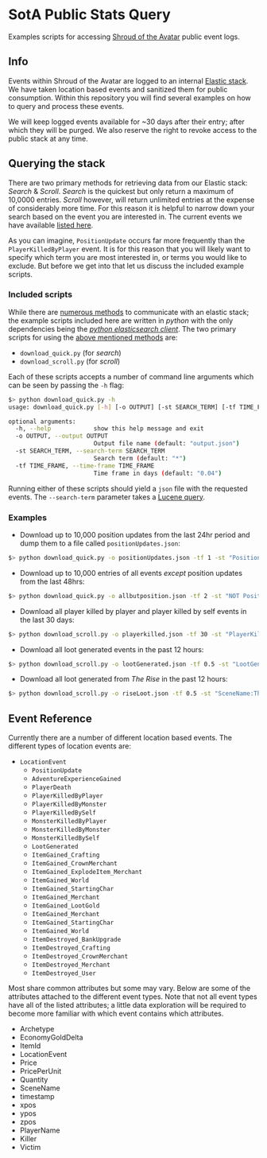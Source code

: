 # SotA Public Stats Query
Examples scripts for accessing [Shroud of the Avatar](https://www.shroudoftheavatar.com/) public event logs.

## Info
Events within Shroud of the Avatar are logged to an internal [Elastic stack](https://www.elastic.co/).  We have taken location based events and sanitized them for public consumption.  Within this repository you will find several examples on how to query and process these events.  

We will keep logged events available for ~30 days after their entry; after which they will be purged.  We also reserve the right to revoke access to the public stack at any time.

## <a name="query"></a>Querying the stack

There are two primary methods for retrieving data from our Elastic stack: *Search* & *Scroll*.  *Search* is the quickest but only return a maximum of 10,0000 entries.  *Scroll* however, will return unlimited entries at the expense of considerably more time.  For this reason it is helpful to narrow down your search based on the event you are interested in.  The current events we have available [listed here](#available_events).

As you can imagine, `PositionUpdate` occurs far more frequently than the `PlayerKilledByPlayer` event.  It is for this reason that you will likely want to specify which term you are most interested in, or terms you would like to exclude.  But before we get into that let us discuss the included example scripts.

### Included scripts
While there are [numerous methods](https://www.elastic.co/guide/en/elasticsearch/guide/current/_talking_to_elasticsearch.html#_restful_api_with_json_over_http) to communicate with an elastic stack; the example scripts included here are written in *python* with the only dependencies being the [*python elasticsearch client*](https://github.com/elastic/elasticsearch-py).  The two primary scripts for using the [above mentioned methods](#query) are:

* `download_quick.py`  (for *search*)
* `download_scroll.py`   (for *scroll*)

Each of these scripts accepts a number of command line arguments which can be seen by passing the `-h` flag:

~~~bash
$> python download_quick.py -h
usage: download_quick.py [-h] [-o OUTPUT] [-st SEARCH_TERM] [-tf TIME_FRAME]

optional arguments:
  -h, --help            show this help message and exit
  -o OUTPUT, --output OUTPUT
                        Output file name (default: "output.json")
  -st SEARCH_TERM, --search-term SEARCH_TERM
                        Search term (default: "*")
  -tf TIME_FRAME, --time-frame TIME_FRAME
                        Time frame in days (default: "0.04")
~~~                            
Running either of these scripts should yield a `json` file with the requested events.  The `--search-term` parameter takes a [Lucene query](https://lucene.apache.org/core/2_9_4/queryparsersyntax.html).

### Examples

* Download up to 10,000 position updates from the last 24hr period and dump them to a file called `positionUpdates.json`:

~~~bash
$> python download_quick.py -o positionUpdates.json -tf 1 -st "PositionUpdate"
~~~    

* Download up to 10,000 entries of all events *except* position updates from the last 48hrs:

~~~bash
$> python download_quick.py -o allbutposition.json -tf 2 -st "NOT PositionUpdate"
~~~

* Download all player killed by player and player killed by self events in the last 30 days:

~~~bash
$> python download_scroll.py -o playerkilled.json -tf 30 -st "PlayerKilledByPlayer OR PlayerKilledBySelf"
~~~

* Download all loot generated events in the past 12 hours:

~~~bash
$> python download_scroll.py -o lootGenerated.json -tf 0.5 -st "LootGenerated"
~~~

* Download all loot generated from *The Rise* in the past 12 hours:

~~~bash
$> python download_scroll.py -o riseLoot.json -tf 0.5 -st "SceneName:The Rise"
~~~

## <a name="available_events"></a>Event Reference
Currently there are a number of different location based events. The different types of location events are:

* `LocationEvent`
    * `PositionUpdate`
    * `AdventureExperienceGained`
    * `PlayerDeath`
    * `PlayerKilledByPlayer`
    * `PlayerKilledByMonster`
    * `PlayerKilledBySelf`
    * `MonsterKilledByPlayer`
    * `MonsterKilledByMonster`
    * `MonsterKilledBySelf`
    * `LootGenerated`
    * `ItemGained_Crafting`
    * `ItemGained_CrownMerchant`
    * `ItemGained_ExplodeItem_Merchant`
    * `ItemGained_World`
    * `ItemGained_StartingChar`
    * `ItemGained_Merchant`
    * `ItemGained_LootGold`
    * `ItemGained_Merchant`
    * `ItemGained_StartingChar`
    * `ItemGained_World`
    * `ItemDestroyed_BankUpgrade`
    * `ItemDestroyed_Crafting`
    * `ItemDestroyed_CrownMerchant`
    * `ItemDestroyed_Merchant`
    * `ItemDestroyed_User`

Most share common attributes but some may vary.  Below are some of the attributes attached to the different event types.  Note that not all event types have all of the listed attributes; a little data exploration will be required to become more familiar with which event contains which attributes.

* Archetype
* EconomyGoldDelta
* ItemId
* LocationEvent
* Price
* PricePerUnit
* Quantity
* SceneName
* timestamp
* xpos
* ypos
* zpos
* PlayerName
* Killer
* Victim